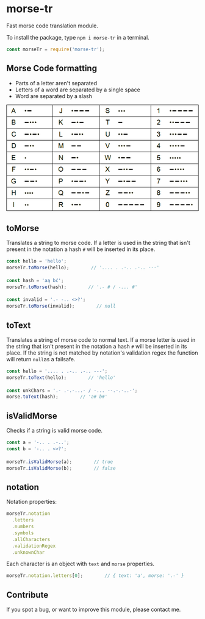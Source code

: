 # morse-tr

Fast morse code translation module.

To install the package, type `npm i morse-tr` in a terminal.

```js
const morseTr = require('morse-tr');
```

## Morse Code formatting

* Parts of a letter aren't separated
* Letters of a word are separated by a single space
* Word are separated by a slash

![morse code chart](./morse-code.png)

## toMorse

Translates a string to morse code. If a letter is used in the string that isn't present in the notation a hash `#` will be inserted in its place.

```js
const hello = 'hello';
morseTr.toMorse(hello);        // '.... . .-.. .-.. ---'

const hash = 'aą bć';
morseTr.toMorse(hash);        // '.- # / -... #'

const invalid = '.- -.. <>?';
morseTr.toMorse(invalid);        // null
```

## toText

Translates a string of morse code to normal text. If a morse letter is used in the string that isn't present in the notation a hash `#` will be inserted in its place. If the string is not matched by notation's validation regex the function will return `null`as a failsafe.

```js
const hello = '.... . .-.. .-.. ---';
morseTr.toText(hello);        // 'hello'

const unkChars = '.- .-.-...- / -... --.-.-..-';
morse.toText(hash);        // 'a# b#'
```

## isValidMorse

Checks if a string is valid morse code.

```js
const a = '-.. . .-..';
const b = '-.. . <>?';

morseTr.isValidMorse(a);        // true
morseTr.isValidMorse(b);        // false
```

## notation

Notation properties:

```js
morseTr.notation
  .letters
  .numbers
  .symbols
  .allCharacters
  .validationRegex
  .unknownChar
```

Each character is an object with `text` and `morse` properties.

```js
morseTr.notation.letters[0];        // { text: 'a', morse: '.-' }
```

## Contribute

If you spot a bug, or want to improve this module, please contact me.
